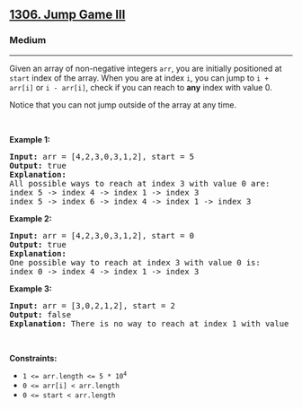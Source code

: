<h2><a href="https://leetcode.com/problems/jump-game-iii/">1306. Jump Game III</a></h2><h3>Medium</h3><hr><div style="user-select: auto;"><p style="user-select: auto;">Given an array of non-negative integers <code style="user-select: auto;">arr</code>, you are initially positioned at <code style="user-select: auto;">start</code>&nbsp;index of the array. When you are at index <code style="user-select: auto;">i</code>, you can jump&nbsp;to <code style="user-select: auto;">i + arr[i]</code> or <code style="user-select: auto;">i - arr[i]</code>, check if you can reach to <strong style="user-select: auto;">any</strong> index with value 0.</p>

<p style="user-select: auto;">Notice that you can not jump outside of the array at any time.</p>

<p style="user-select: auto;">&nbsp;</p>
<p style="user-select: auto;"><strong style="user-select: auto;">Example 1:</strong></p>

<pre style="user-select: auto;"><strong style="user-select: auto;">Input:</strong> arr = [4,2,3,0,3,1,2], start = 5
<strong style="user-select: auto;">Output:</strong> true
<strong style="user-select: auto;">Explanation:</strong> 
All possible ways to reach at index 3 with value 0 are: 
index 5 -&gt; index 4 -&gt; index 1 -&gt; index 3 
index 5 -&gt; index 6 -&gt; index 4 -&gt; index 1 -&gt; index 3 
</pre>

<p style="user-select: auto;"><strong style="user-select: auto;">Example 2:</strong></p>

<pre style="user-select: auto;"><strong style="user-select: auto;">Input:</strong> arr = [4,2,3,0,3,1,2], start = 0
<strong style="user-select: auto;">Output:</strong> true 
<strong style="user-select: auto;">Explanation: 
</strong>One possible way to reach at index 3 with value 0 is: 
index 0 -&gt; index 4 -&gt; index 1 -&gt; index 3
</pre>

<p style="user-select: auto;"><strong style="user-select: auto;">Example 3:</strong></p>

<pre style="user-select: auto;"><strong style="user-select: auto;">Input:</strong> arr = [3,0,2,1,2], start = 2
<strong style="user-select: auto;">Output:</strong> false
<strong style="user-select: auto;">Explanation: </strong>There is no way to reach at index 1 with value 0.
</pre>

<p style="user-select: auto;">&nbsp;</p>
<p style="user-select: auto;"><strong style="user-select: auto;">Constraints:</strong></p>

<ul style="user-select: auto;">
	<li style="user-select: auto;"><code style="user-select: auto;">1 &lt;= arr.length &lt;= 5 * 10<sup style="user-select: auto;">4</sup></code></li>
	<li style="user-select: auto;"><code style="user-select: auto;">0 &lt;= arr[i] &lt;&nbsp;arr.length</code></li>
	<li style="user-select: auto;"><code style="user-select: auto;">0 &lt;= start &lt; arr.length</code></li>
</ul>
</div>